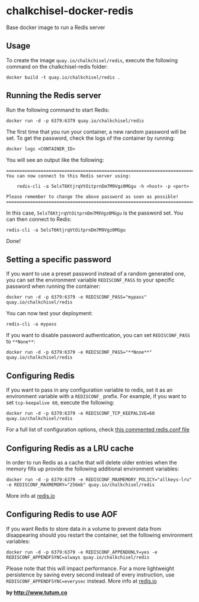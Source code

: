 chalkchisel-docker-redis
==================

Base docker image to run a Redis server


Usage
-----

To create the image `quay.io/chalkchisel/redis`, execute the following command on the chalkchisel-redis folder:

	docker build -t quay.io/chalkchisel/redis .


Running the Redis server
------------------------

Run the following command to start Redis:

	docker run -d -p 6379:6379 quay.io/chalkchisel/redis

The first time that you run your container, a new random password will be set.
To get the password, check the logs of the container by running:

	docker logs <CONTAINER_ID>

You will see an output like the following:

	========================================================================
	You can now connect to this Redis server using:

	    redis-cli -a 5elsT6KtjrqVtOitprnDm7M9Vgz0MGgu -h <host> -p <port>

	Please remember to change the above password as soon as possible!
	========================================================================

In this case, `5elsT6KtjrqVtOitprnDm7M9Vgz0MGgu` is the password set.
You can then connect to Redis:

	redis-cli -a 5elsT6KtjrqVtOitprnDm7M9Vgz0MGgu

Done!


Setting a specific password
---------------------------

If you want to use a preset password instead of a random generated one, you can
set the environment variable `REDISCONF_PASS` to your specific password when running the container:

	docker run -d -p 6379:6379 -e REDISCONF_PASS="mypass" quay.io/chalkchisel/redis

You can now test your deployment:

	redis-cli -a mypass

If you want to disable password authentication, you can set `REDISCONF_PASS` to `**None**`:

    docker run -d -p 6379:6379 -e REDISCONF_PASS="**None**" quay.io/chalkchisel/redis


Configuring Redis
-----------------

If you want to pass in any configuration variable to redis, set it as an environment variable with a `REDISCONF_` prefix. For example, if you want to set `tcp-keepalive 60`, execute the following:

	docker run -d -p 6379:6379 -e REDISCONF_TCP_KEEPALIVE=60 quay.io/chalkchisel/redis

For a full list of configuration options, check [this commented redis.conf file](https://raw.githubusercontent.com/antirez/redis/2.8/redis.conf)


Configuring Redis as a LRU cache
--------------------------------

In order to run Redis as a cache that will delete older entries when the memory fills up
provide the following additional environment variables:

	docker run -d -p 6379:6379 -e REDISCONF_MAXMEMORY_POLICY="allkeys-lru" -e REDISCONF_MAXMEMORY="256mb" quay.io/chalkchisel/redis

More info at [redis.io](http://redis.io/topics/lru-cache)


Configuring Redis to use AOF
----------------------------

If you want Redis to store data in a volume to prevent data from disappearing should you restart the container, set the following environment variables:

	docker run -d -p 6379:6379 -e REDISCONF_APPENDONLY=yes -e REDISCONF_APPENDFSYNC=always quay.io/chalkchisel/redis

Please note that this will impact performance. For a more lightweight persistence by saving every second instead of every instruction, use `REDISCONF_APPENDFSYNC=everysec` instead. More info at [redis.io](http://redis.io/topics/persistence)

**by http://www.tutum.co**

